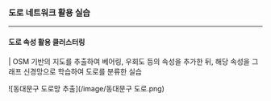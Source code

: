 ### 도로 네트워크 활용 실습
---
#### 도로 속성 활용 클러스터링
| OSM 기반의 지도를 추출하여 베어링, 우회도 등의 속성을 추가한 뒤, 해당 속성을 그래프 신경망으로 학습하여 도로를 분류한 실습

![동대문구 도로망 추출](/image/동대문구 도로.png)
